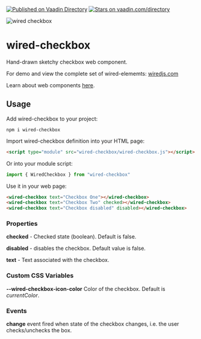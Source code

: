 [![Published on Vaadin  Directory](https://img.shields.io/badge/Vaadin%20Directory-published-00b4f0.svg)](https://vaadin.com/directory/component/wiredjswired-checkbox)
[![Stars on vaadin.com/directory](https://img.shields.io/vaadin-directory/star/wiredjswired-checkbox.svg)](https://vaadin.com/directory/component/wiredjswired-checkbox)

![wired checkbox](https://wiredjs.github.io/wired-elements/images/checkbox.png)

# wired-checkbox
Hand-drawn sketchy checkbox web component.

For demo and view the complete set of wired-elememts: [wiredjs.com](http://wiredjs.com/)

Learn about web components [here](https://www.webcomponents.org/introduction).

## Usage

Add wired-checkbox to your project:
```
npm i wired-checkbox
```
Import wired-checkbox definition into your HTML page:
```html
<script type="module" src="wired-checkbox/wired-checkbox.js"></script>
```
Or into your module script:
```javascript
import { WiredCheckbox } from "wired-checkbox"
```

Use it in your web page:
```html
<wired-checkbox text="Checkbox One"></wired-checkbox>
<wired-checkbox text="Checkbox Two" checked></wired-checkbox>
<wired-checkbox text="Checkbox disabled" disabled></wired-checkbox>
```

### Properties

**checked** - Checked state (boolean). Default is false.

**disabled** - disables the checkbox. Default value is false. 

**text** - Text associated with the checkbox.

### Custom CSS Variables

**--wired-checkbox-icon-color** Color of the checkbox. Default is *currentColor*.

### Events
**change** event fired when state of the checkbox changes, i.e. the user checks/unchecks the box.
